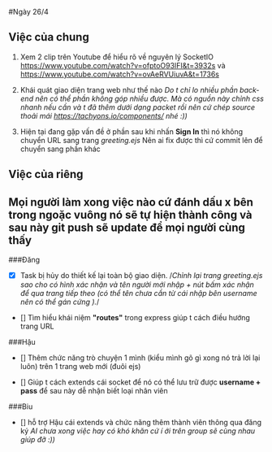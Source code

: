 #Ngày 26/4
## Việc của chung
1. Xem 2 clip trên Youtube để hiểu rõ về nguyên lý SocketIO https://www.youtube.com/watch?v=ofptoO93IFI&t=3932s và https://www.youtube.com/watch?v=ovAeRVUiuvA&t=1736s
2. Khái quát giao diện trang web như thế nào *Do t chỉ lo nhiều phần back-end nên có thể phần không góp nhiều được. Mà có nguồn này chỉnh css nhanh nếu cần và t đã thêm dưới dạng packet rồi nên cứ chép source thoải mái https://tachyons.io/components/ nhé :))*

3. Hiện tại đang gặp vấn đề ở phần sau khi nhấn **Sign In** thì nó không chuyển URL sang trang *greeting.ejs* Nên ai fix được thì cứ commit lên để chuyển sang phần khác

## Việc của riêng
## Mọi người làm xong việc nào cứ đánh dấu x bên trong ngoặc vuông nó sẽ tự hiện thành công và sau này git push sẽ update để mọi người cùng thấy
###Đăng 
- [X]  Task bị hủy do thiết kế lại toàn bộ giao diện. /*Chỉnh lại trang greeting.ejs sao cho có hình xác nhận và tên người mới nhập + nút bấm xác nhận để qua trang tiếp theo  (có thể tên chưa cần từ cái nhập bên username nên có thể gán cứng ).*/

- [] Tìm hiểu khái niệm **"routes"** trong express giúp t cách điều hướng trang URL 

###Hậu 
- [] Thêm chức năng trò chuyện 1 mình (kiểu mình gõ gì xong nó trả lời lại luôn) trên 1 trang web mới (đuôi ejs)

- [] Giúp t cách extends cái socket để nó có thể lưu trữ được **username + pass** để sau này dễ nhận biết loại nhân viên

###Biu

- [] hỗ trợ Hậu cái extends và chức năng thêm thành viên thông qua đăng ký
*AI chưa xong việc hay có khó khăn cứ í ới trên group sẽ cùng nhau giúp đỡ :))*
